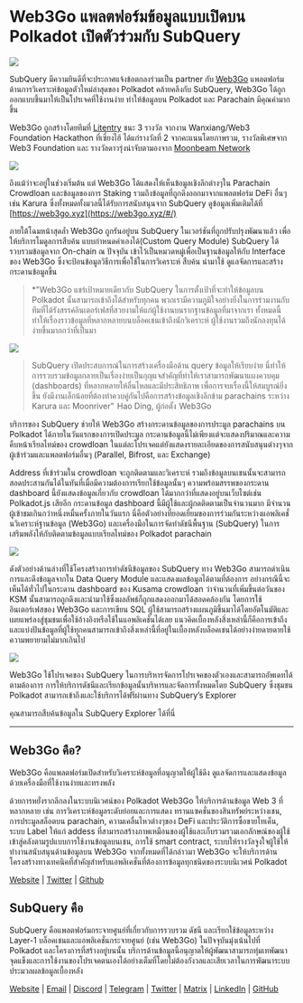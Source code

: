 # Web3Go แพลตฟอร์มข้อมูลแบบเปิดบน Polkadot เปิดตัวร่วมกับ SubQuery

![](https://cdn-images-1.medium.com/max/800/1*LVZ_xKn_K5DlTSxqTr-2BA.png)

SubQuery มีความยินดีที่จะประกาศแจ้งข้อตกลงร่วมเป็น partner กับ [Web3Go](https://www.web3go.xyz/) แพลตฟอร์มด้านการวิเคราะห์ข้อมูลตัวใหม่ล่าสุดของ Polkadot คล้ายคลึงกับ SubQuery, Web3Go ได้ถูกออกแบบขึ้นมาให้เป็นโปรเจคที่ใช้งานง่าย ทำให้ข้อมูลบน Polkadot และ Parachain มีคุณค่ามากขึ้น

Web3Go ถูกสร้างโดยทีมที่ [Litentry](https://www.litentry.com/) ชนะ 3 รางวัล จากงาน Wanxiang/Web3 Foundation Hackathon ที่เซี่ยงไฮ้ ได้แก่รางวัลที่ 2 จากคะแนนโดยภาพรวม, รางวัลพิเศษจาก Web3 Foundation และ รางวัลดาวรุ่งน่าจับตามองจาก [Moonbeam Network](https://moonbeam.network/)

![](https://cdn-images-1.medium.com/max/800/1*QOng9s-Mc62WBElrj6KBmg.gif)

ถึงแม้ว่าจะอยู่ในช่วงเริ่มต้น แต่ Web3Go ได้แสดงให้เห็นข้อมูลเชิงลึกต่างๆใน Parachain Crowdloan และข้อมูลของการ Staking รวมถึงข้อมูลที่ถูกดึงออกมาจากแพลตฟอร์ม DeFi อื่นๆเช่น Karura ซึ่งทั้งหมดทั้งมวลนี้ได้รับการสนับสนุนจาก SubQuery ดูข้อมูลเพิ่มเติมได้ที่ [https://web3go.xyz](https://web3go.xyz/#/)

ภายใต้โฉมหน้าสุดล้ำ Web3Go ถูกรันอยู่บน SubQuery ในเวอร์ชันที่ถูกปรับปรุงพัฒนาแล้ว เพื่อให้บริการโมดูลการสืบค้น แบบกำหนดค่าเองได้(Custom Query Module) SubQuery ได้รวบรวมข้อมูลจาก On-chain ณ ปัจจุบัน เข้าไว้เป็นหมวดหมู่เพื่อเป็นฐานข้อมูลให้กับ Interface ของ Web3Go ซึ่งจะป้อนข้อมูลวิธีการเพื่อใช้ในการวิเคราะห์ สืบค้น นำมาใช้ ดูแลจัดการและสร้างกระดานข้อมูลขึ้น

> *"Web3Go แชร์เป้าหมายเดียวกับ SubQuery ในการตั้งเป้าที่จะทำให้ข้อมูลบน Polkadot นั้นสามารถเข้าถึงได้สำหรับทุกคน พวกเรามีความภูมิใจอย่างยิ่งในการร่วมงานกับทีมที่ได้รังสรรค์อินเตอร์เฟสที่สวยงามให้แก่ผู้ใช้งานบนรากฐานข้อมูลที่มาจากเรา ทั้งหมดนี้ทำให้เรื่องราวข้อมูลที่หลากหลายบนบล็อคเชนเข้าถึงนักวิเคราะห์ ผู้ใช้งานรวมถึงนักลงทุนได้ง่ายขึ้นมากกว่าที่เป็นมา</p> </blockquote> 
> 
> ![](https://cdn-images-1.medium.com/max/800/1*v2Ip-qCB6hkiNiEPY32hrw.png)
> 
> > SubQuery เปิดประสบการณ์ในการสร้างเครื่องมือด้าน query ข้อมูลให้เรียบง่าย นี่ทำให้การรวบรวมข้อมูลกลายเป็นเรื่องง่ายเป็นกุญแจสำคัญที่ทำให้เราสามารถพัฒนาแผงควบคุม (dashboards) ที่หลากหลายให้ลื่นไหลและมีประสิทธิภาพ เพื่อการจบเรื่องนี้ให้สมบูรณ์ยิ่งขึ้น ยังมีงานเล็กน้อยที่ต้องทำควบคู่กันไปคือการสร้างข้อมูลเชิงลึกข้าม parachains ระหว่าง Karura และ Moonriver"  Hao Ding, ผู้ก่อตั้ง  Web3Go
> 
> บริการของ SubQuery ช่วยให้ Web3Go สร้างกระดานข้อมูลของการประมูล parachains บน Polkadot ได้ภายในวันแรกของการเปิดประมูล กระดานข้อมูลนี้ไม่เพียงแต่จะแสดงปริมาณและความคืบหน้าเรียลไทม์ของ crowdloan ในแต่ละโปรเจคแต่ยังแสดงรายละเอียดของการสนับสนุนต่างๆจากผู้เข้าร่วมและแพลตฟอร์มอื่นๆ (Parallel, Bifrost, และ Exchange)
> 
> Address ที่เข้าร่วมใน crowdloan จะถูกติดตามและวิเคราะห์ รวมถึงข้อมูลบนเชนนั้นจะสามารถสอดประสานกันได้ในทันที่เมื่อมีความต้องการเรียกใช้ข้อมูลนั้นๆ ความพร้อมสรรพของกระดาน dashboard นี้ยังแสดงข้อมูลเกี่ยวกับ crowdloan ได้มากกว่าที่แสดงอยู่บนเว็บไซต์เช่น Polkadot.js เสียอีก กระดานข้อมูล dashboard นี้มีผู้ใช้และผู้กดติดตามเป็นจำนวนมาก มีจำนวนผู้เข้าชมเกินกว่าหนึ่งหมื่นครั้งภายในวันแรก นี่คือตัวอย่างที่ยอดเยี่ยมของการร่วมกันระหว่างแอพลิเคชั่นวิเคราะห์ฐานข้อมูล (Web3Go) และเครื่องมือในการจัดทำดัชนีพื้นฐาน (SubQuery) ในการเสริมพลังให้กับติดตามข้อมูลแบบเรียลไทม์ของ Polkadot parachain
> 
> ![](https://cdn-images-1.medium.com/max/800/1*XM2TalsUm1Z93lV5zFMf9w.png)
> 
> ดังตัวอย่างด้านล่างที่ใช้โครงสร้างการทำดัชนีข้อมูลของ SubQuery ทาง Web3Go สามารถดำเนินการและดึงข้อมูลจากใน Data Query Module และแสดงผลข้อมูลได้ตามที่ต้องการ อย่างกรณีนี้จะเห็นได้ทั่วไปในกระดาน dashboard ของ Kusama crowdloan ว่าจำนวนที่เพิ่มขึ้นต่อวันของ KSM นั้นสามารถถูกดึงและนำมาใช้ซึ่งผลลัพธ์ก็ถูกแสดงออกมาได้สอดคล้องกัน โดยการใช้อินเตอร์เฟสของ Web3Go และการเขียน SQL ผู้ใช้สามารถสร้างแผนภูมิขึ้นมาได้โดยอัตโนมัติและเผยแพร่ลงสู่ชุมชนเพื่อใช้อ้างอิงหรือใช้ในแอพลิเคชั่นได้เลย แนวคิดเบื้องหลังสิ่งเหล่านี้ก็คือการเข้าถึงและแบ่งปันข้อมูลที่ผู้ใช้ทุกคนสามารถเข้าถึงสิ่งเหล่านี้ที่อยู่ในเบื้องหลังบล็อคเชนได้อย่างง่ายดายดายใช้ความพยายามไม่มากเกินไป
> 
> ![](https://cdn-images-1.medium.com/max/800/1*Z2g_zEFqOJ3T_2BDDDZT4A.png)
> 
> Web3Go ใช้โปรเจคของ SubQuery ในการบริหารจัดการโปรเจคของตัวเองและสามารถอัพเดทได้ตามต้องการ การให้บริการดัชนีและเรียกข้อมูลนั้นบริหารและจัดการทั้งหมดโดย SubQuery ซึ่งชุมชน Polkadot สามารถเข้าถึงและใช้บริการได้ฟรีผ่านทาง SubQuery’s Explorer
> 
> คุณสามารถสืบค้นข้อมูลใน SubQuery Explorer ได้ที่นี่
> 
> ----------
> 
> ## Web3Go คือ?
> 
> Web3Go คือแพลตฟอร์มเปิดสำหรับวิเคราะห์ข้อมูลที่อนุญาตให้ผู้ใช้ดึง ดูแลจัดการและแสดงข้อมูลด้วยเครื่องมือที่ใช้งานง่ายและทรงพลัง
> 
> ด้วยการหยั่งรากลึกลงในระบบนิเวศน์ของ Polkadot Web3Go ให้บริการด้านข้อมูล Web 3 ที่หลากหลาย เช่น การวิเคราะห์ข้อมูลระดับย่อยและการแสดง ทรานแซคชั่นของสินทรัพย์ระหว่างเชน, การประมูลสล็อตบน parachain, ความเคลื่นไหวต่างๆของ DeFi และประวัติการซื้อขายโทเค็น, ระบบ Label ให้แก่ addess ที่สามารถสร้างภาพเหมือนของผู้ใช้และเก็บรวมรวมเอกลักษณ์ของผู้ใช้เข้าสู่คลังตามรูปแบบการใช้งานข้อมูลบนเชน, การใช้ smart contract, ระบบให้รางวัลจูงใจผู้ใช้ให้ทำงานสนับสนุนด้านข้อมูลบน Web3Go จากทั้งหมดที่ได้กล่าวมา Web3Go จะให้บริการด้านโครงสร้างทางเทคนิคที่สำคัญสำหรับแอพลิเคชั่นที่ต้องการข้อมูลทุกชนิดของระบบนิเวศน์ Polkadot
> 
> [Website](https://web3go.xyz/#/) | [Twitter](http://twitter.com/web3go) | [Github](https://github.com/web3go-xyz)
> 
> ## SubQuery คือ
> 
> SubQuery คือแพลตฟอร์มกระจายศูนย์ที่เกี่ยวกับการรวบรวม ดัชนี และเรียกใช้ข้อมูลระหว่าง Layer-1 บล็อคเชนและแอพลิเคชั่นกระจายศูนย์ (เช่น Web3Go) ในปัจจุบันมุ่งเน้นไปที่ Polkadot และโครงการที่สร้างอยู่บนนั้น บริการด้านข้อมูลนี้อนุญาตให้ผู้พัฒนาสามารถทุ่มเทพัฒนาจุดแข็งและการใช้งานของโปรเจคตนเองได้อย่างเต็มที่โดยไม่ต้องกังวลและเสียเวลาในการพัฒนาระบบประมวลผลข้อมูลเบื้องหลัง
> 
> [Website](https://subquery.network/) | [Email](mailto:hello@subquery.network) | [Discord](https://discord.com/invite/78zg8aBSMG) | [Telegram](https://t.me/subquerynetwork) | [Twitter](https://twitter.com/subquerynetwork) | [Matrix](https://matrix.to/#/#subquery:matrix.org) | [LinkedIn](https://www.linkedin.com/company/subquery) | [GitHub](https://github.com/subquery)
